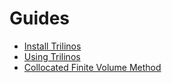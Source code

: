 # Guides

- <a href="install_trilinos.md">Install Trilinos</a>
- <a href="using_trilinos.md">Using Trilinos</a>
- <a href="collocated_finite_volume_method.md">Collocated Finite Volume Method</a>


